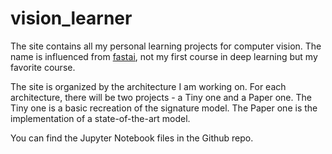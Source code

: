 # vision_learner
The site contains all my personal learning projects for computer vision. The name is influenced from [fastai](https://course.fast.ai/), not my first course in deep learning but my favorite course.

The site is organized by the architecture I am working on. For each architecture, there will be two projects - a Tiny one and a Paper one. The Tiny one is a basic recreation of the signature model. The Paper one is the implementation of a state-of-the-art model.

You can find the Jupyter Notebook files in the Github repo.